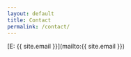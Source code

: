 ```yaml
---
layout: default
title: Contact
permalink: /contact/
---
```


[E: {{ site.email }}](mailto:{{ site.email }})
